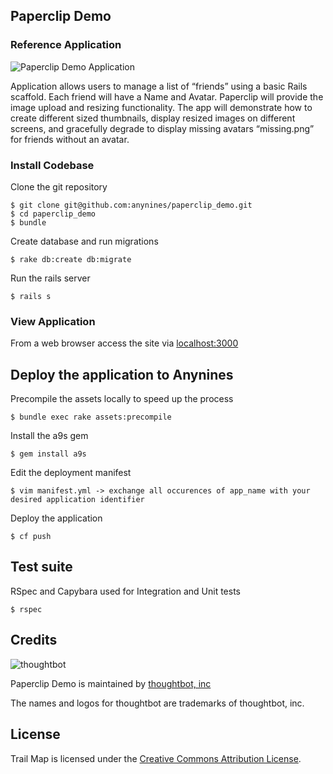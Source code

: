 ## Paperclip Demo

### Reference Application

![Paperclip Demo Application](https://s3.amazonaws.com/paperclip_demo/paperclip_demo_screenshot_470.png)

Application allows users to manage a list of “friends” using a basic Rails scaffold. Each friend will have a Name and Avatar. Paperclip will provide the image upload and resizing functionality. The app will demonstrate how to create different sized thumbnails, display resized images on different screens, and gracefully degrade to display missing avatars “missing.png” for friends without an avatar.

### Install Codebase

Clone the git repository

    $ git clone git@github.com:anynines/paperclip_demo.git
    $ cd paperclip_demo
    $ bundle

Create database and run migrations

    $ rake db:create db:migrate

Run the rails server

    $ rails s

### View Application

From a web browser access the site via [localhost:3000](http://localhost:3000)

## Deploy the application to Anynines

Precompile the assets locally to speed up the process

    $ bundle exec rake assets:precompile

Install the a9s gem

    $ gem install a9s

Edit the deployment manifest

    $ vim manifest.yml -> exchange all occurences of app_name with your desired application identifier

Deploy the application 

    $ cf push

## Test suite

RSpec and Capybara used for Integration and Unit tests

    $ rspec
    
Credits
-------

![thoughtbot](http://thoughtbot.com/images/tm/logo.png)

Paperclip Demo is maintained by [thoughtbot, inc](http://thoughtbot.com/community)

The names and logos for thoughtbot are trademarks of thoughtbot, inc.

License
-------

Trail Map is licensed under the [Creative Commons Attribution License](http://creativecommons.org/licenses/by/3.0/).
